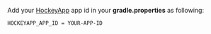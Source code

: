 Add your [HockeyApp](https://hockeyapp.net) app id in your **gradle.properties** as following:

    HOCKEYAPP_APP_ID = YOUR-APP-ID